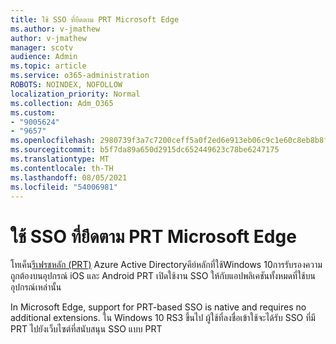 ```yaml
---
title: ใช้ SSO ที่ยึดตาม PRT Microsoft Edge
ms.author: v-jmathew
author: v-jmathew
manager: scotv
audience: Admin
ms.topic: article
ms.service: o365-administration
ROBOTS: NOINDEX, NOFOLLOW
localization_priority: Normal
ms.collection: Adm_O365
ms.custom:
- "9005624"
- "9657"
ms.openlocfilehash: 2980739f3a7c7200ceff5a0f2ed6e913eb06c9c1e60c8eb8b8f102f3f2760f01
ms.sourcegitcommit: b5f7da89a650d2915dc652449623c78be6247175
ms.translationtype: MT
ms.contentlocale: th-TH
ms.lasthandoff: 08/05/2021
ms.locfileid: "54006981"
---
```

# <a name="use-prt-based-sso-in-microsoft-edge"></a>ใช้ SSO ที่ยึดตาม PRT Microsoft Edge

โทเค็น[รีเฟรชหลัก (PRT)](https://go.microsoft.com/fwlink/?linkid=2133632) Azure Active Directoryคีย์หลักที่ใช้Windows 10การรับรองความถูกต้องบนอุปกรณ์ iOS และ Android PRT เปิดใช้งาน SSO ให้กับแอปพลิเคชันทั้งหมดที่ใช้บนอุปกรณ์เหล่านั้น

In Microsoft Edge, support for PRT-based SSO is native and requires no additional extensions. ใน Windows 10 RS3 ขึ้นไป ผู้ใช้ที่ลงชื่อเข้าใช้จะได้รับ SSO ที่มี PRT ไปยังเว็บไซต์ที่สนับสนุน SSO แบบ PRT
